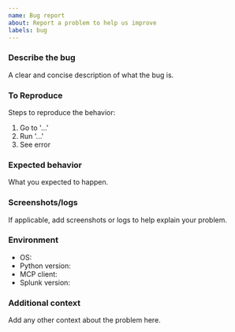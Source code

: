 ```yaml
---
name: Bug report
about: Report a problem to help us improve
labels: bug
---
```


### Describe the bug
A clear and concise description of what the bug is.

### To Reproduce
Steps to reproduce the behavior:
1. Go to '...'
2. Run '...'
3. See error

### Expected behavior
What you expected to happen.

### Screenshots/logs
If applicable, add screenshots or logs to help explain your problem.

### Environment
- OS: 
- Python version: 
- MCP client: 
- Splunk version: 

### Additional context
Add any other context about the problem here.


